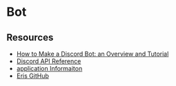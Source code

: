 # Bot

## Resources

- [How to Make a Discord Bot: an Overview and Tutorial](https://www.toptal.com/chatbot/how-to-make-a-discord-bot)
- [Discord API Reference](https://discordapp.com/developers/docs/reference)
- [application Informaiton](https://discordapp.com/developers/applications/471730407537377316/oauth)
- [Eris GitHub](https://github.com/abalabahaha/eris)